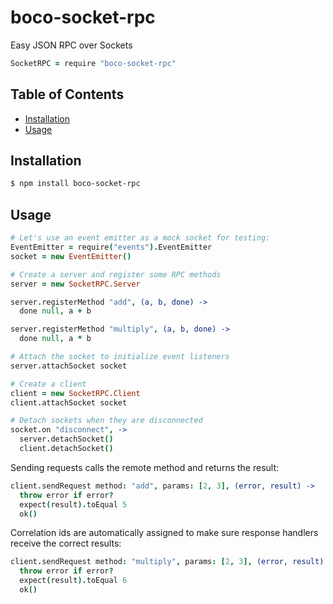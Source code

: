 # boco-socket-rpc

Easy JSON RPC over Sockets

```coffee
SocketRPC = require "boco-socket-rpc"
```

## Table of Contents

* [Installation]
* [Usage]

## Installation

```sh
$ npm install boco-socket-rpc
```

## Usage

```coffee
# Let's use an event emitter as a mock socket for testing:
EventEmitter = require("events").EventEmitter
socket = new EventEmitter()

# Create a server and register some RPC methods
server = new SocketRPC.Server

server.registerMethod "add", (a, b, done) ->
  done null, a + b

server.registerMethod "multiply", (a, b, done) ->
  done null, a * b

# Attach the socket to initialize event listeners
server.attachSocket socket

# Create a client
client = new SocketRPC.Client
client.attachSocket socket

# Detach sockets when they are disconnected
socket.on "disconnect", ->
  server.detachSocket()
  client.detachSocket()
```

Sending requests calls the remote method and returns the result:

```coffee
client.sendRequest method: "add", params: [2, 3], (error, result) ->
  throw error if error?
  expect(result).toEqual 5
  ok()
```

Correlation ids are automatically assigned to make sure response handlers receive the correct results:

```coffee
client.sendRequest method: "multiply", params: [2, 3], (error, result) ->
  throw error if error?
  expect(result).toEqual 6
  ok()
```


[Installation]: #Installation
[Usage]: #usage
